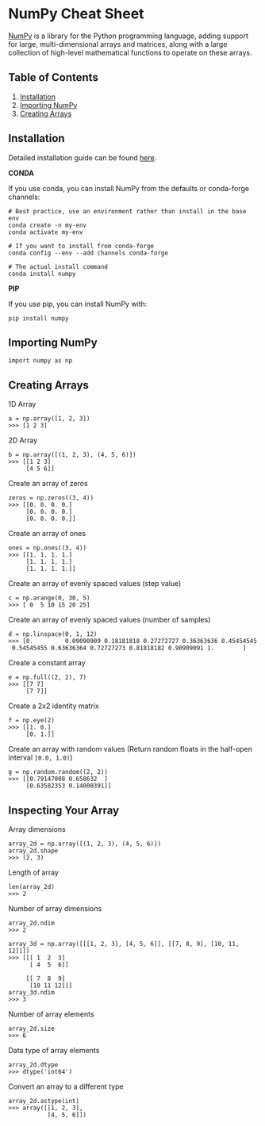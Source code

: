# NumPy Cheat Sheet
[NumPy](http://www.numpy.org) is a library for the Python programming language, adding support for large, multi-dimensional arrays and matrices, along with a large collection of high-level mathematical functions to operate on these arrays.

## Table of Contents
1. [Installation](#introduction)
2. [Importing NumPy](#importing-numpy)
3. [Creating Arrays](#creating-arrays)

## Installation

Detailed installation guide can be found [here](https://numpy.org/install/).

**CONDA**

If you use conda, you can install NumPy from the defaults or conda-forge channels:
```
# Best practice, use an environment rather than install in the base env
conda create -n my-env
conda activate my-env

# If you want to install from conda-forge
conda config --env --add channels conda-forge

# The actual install command
conda install numpy
```

**PIP**

If you use pip, you can install NumPy with:
```
pip install numpy
```

## Importing NumPy
```
import numpy as np
```

## Creating Arrays

1D Array
```
a = np.array([1, 2, 3]) 
>>> [1 2 3]
```

2D Array
```
b = np.array([(1, 2, 3), (4, 5, 6)])
>>> [[1 2 3]
     [4 5 6]]
``` 
     
Create an array of zeros
```
zeros = np.zeros((3, 4))
>>> [[0. 0. 0. 0.]
     [0. 0. 0. 0.]
     [0. 0. 0. 0.]]
```

Create an array of ones
```
ones = np.ones((3, 4))
>>> [[1. 1. 1. 1.]
     [1. 1. 1. 1.]
     [1. 1. 1. 1.]]
```

Create an array of evenly spaced values (step value)
```
c = np.arange(0, 30, 5)
>>> [ 0  5 10 15 20 25]
```

Create an array of evenly spaced values (number of samples)
```
d = np.linspace(0, 1, 12)
>>> [0.         0.09090909 0.18181818 0.27272727 0.36363636 0.45454545
 0.54545455 0.63636364 0.72727273 0.81818182 0.90909091 1.        ]
```

Create a constant array
```
e = np.full((2, 2), 7)
>>> [[7 7]
     [7 7]]
```

Create a 2x2 identity matrix
```
f = np.eye(2)
>>> [[1. 0.]
     [0. 1.]]
```

Create an array with random values (Return random floats in the half-open interval `[0.0, 1.0)`)
```
g = np.random.random((2, 2)) 
>>> [[0.79147008 0.658632  ]
     [0.63582353 0.14000391]]
```

## Inspecting Your Array

Array dimensions
```
array_2d = np.array([(1, 2, 3), (4, 5, 6)])
array_2d.shape
>>> (2, 3)
```

Length of array
```
len(array_2d)
>>> 2
```

Number of array dimensions
```
array_2d.ndim
>>> 2

array_3d = np.array([[[1, 2, 3], [4, 5, 6]], [[7, 8, 9], [10, 11, 12]]])
>>> [[[ 1  2  3]
      [ 4  5  6]]

     [[ 7  8  9]
      [10 11 12]]]
array_3d.ndim
>>> 3
```

Number of array elements
```
array_2d.size
>>> 6
```

Data type of array elements
```
array_2d.dtype
>>> dtype('int64')
```

Convert an array to a different type
```
array_2d.astype(int)
>>> array([[1, 2, 3],
           [4, 5, 6]])
```


